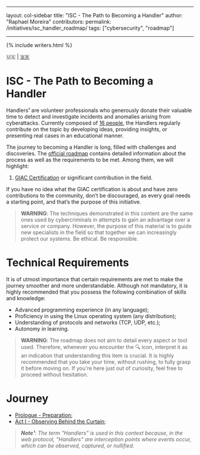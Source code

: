 ﻿---

layout: col-sidebar
title: "ISC - The Path to Becoming a Handler"
author: "Raphael Moreira"
contributors: 
permalink: /initiatives/isc_handler_roadmap/
tags: ["cybersecurity", "roadmap"]

---

{% include writers.html %}

🇺🇸 | [🇧🇷](index.pt-BR.md)

# ISC - The Path to Becoming a Handler
Handlers¹ are volunteer professionals who generously donate their valuable time to detect and investigate incidents and 
anomalies arising from cyberattacks. Currently composed of [16 people](https://isc.sans.edu/handler_list.html), the Handlers 
regularly contribute on the topic by developing ideas, providing insights, or presenting real cases in an educational manner.

The journey to becoming a Handler is long, filled with challenges and discoveries. The [official roadmap](https://isc.sans.edu/handlerroadmap.html) 
contains detailed information about the process as well as the requirements to be met. Among them, we will highlight:

1. [GIAC Certification](http://www.giac.org/) or significant contribution in the field.

If you have no idea what the GIAC certification is about and have zero contributions to the community, don’t be discouraged, 
as every goal needs a starting point, and that’s the purpose of this initiative.

> **WARNING**: The techniques demonstrated in this content are the same ones used by cybercriminals in attempts to gain an advantage 
> over a service or company. However, the purpose of this material is to guide new specialists in the field so that together 
> we can increasingly protect our systems. Be ethical. Be responsible.

# Technical Requirements
It is of utmost importance that certain requirements are met to make the journey smoother and more understandable. Although 
not mandatory, it is highly recommended that you possess the following combination of skills and knowledge:

- Advanced programming experience (in any language);
- Proficiency in using the Linux operating system (any distribution);
- Understanding of protocols and networks (TCP, UDP, etc.);
- Autonomy in learning.

> **WARNING**: The roadmap does not aim to detail every aspect or tool used. Therefore, whenever you encounter the 🔍️ icon, 
> interpret it as an indication that understanding this item is crucial. It is highly recommended that you take your time, 
> without rushing, to fully grasp it before moving on. If you're here just out of curiosity, feel free to proceed without 
> hesitation.

# Journey

- [Prologue - Preparation](acts/prologue.md);
- [Act I - Observing Behind the Curtain](acts/act_1.md);

>_**Note¹**: The term "Handlers" is used in this context because, in the web protocol, "Handlers" are interception points 
> where events occur, which can be observed, captured, or nullified._